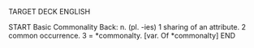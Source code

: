 TARGET DECK
ENGLISH

START
Basic
Commonality
Back: n. (pl. -ies) 1 sharing of an attribute. 2 common occurrence. 3 = *commonalty. [var. Of *commonalty]
END
